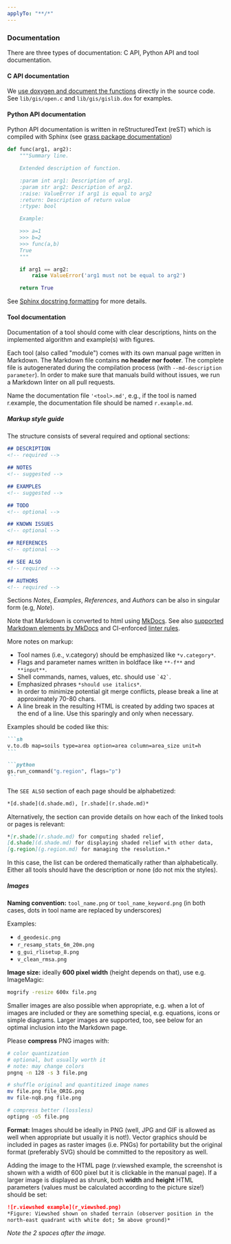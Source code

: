 ```yaml
---
applyTo: "**/*"
---
```

### Documentation

There are three types of documentation: C API, Python API and tool documentation.

#### C API documentation

We
[use doxygen and document the functions](https://grass.osgeo.org/programming8/)
directly in the source code. See `lib/gis/open.c` and `lib/gis/gislib.dox` for
examples.

#### Python API documentation

Python API documentation is written in reStructuredText (reST) which is
compiled with Sphinx (see
[grass package documentation](https://grass.osgeo.org/grass-devel/manuals/libpython/))

```python
def func(arg1, arg2):
    """Summary line.

    Extended description of function.

    :param int arg1: Description of arg1.
    :param str arg2: Description of arg2.
    :raise: ValueError if arg1 is equal to arg2
    :return: Description of return value
    :rtype: bool

    Example:

    >>> a=1
    >>> b=2
    >>> func(a,b)
    True
    """

    if arg1 == arg2:
        raise ValueError('arg1 must not be equal to arg2')

    return True
```

See
[Sphinx docstring formatting](https://sphinx-rtd-tutorial.readthedocs.io/en/latest/docstrings.html)
for more details.

#### Tool documentation

Documentation of a tool should come with clear descriptions, hints on the
implemented algorithm and example(s) with figures.

Each tool (also called "module") comes with its own manual page written in
Markdown. The Markdown file contains **no header nor footer**. The complete
file is autogenerated during the compilation process (with ``--md-description
parameter``). In order to make sure that manuals build without issues, we run
a Markdown linter on all pull requests.

Name the documentation file `'<tool>.md'`, e.g., if the tool is named
r.example, the documentation file should be named `r.example.md`.

##### Markup style guide

The structure consists of several required and optional sections:

```markdown
## DESCRIPTION
<!-- required -->

## NOTES
<!-- suggested -->

## EXAMPLES
<!-- suggested -->

## TODO
<!-- optional -->

## KNOWN ISSUES
<!-- optional -->

## REFERENCES
<!-- optional -->

## SEE ALSO
<!-- required -->

## AUTHORS
<!-- required -->
```

Sections _Notes_, _Examples_, _References_, and _Authors_ can be also in
singular form (e.g, _Note_).

Note that Markdown is converted to html using [MkDocs](https://www.mkdocs.org/).
See also [supported Markdown elements by MkDocs](https://www.markdownguide.org/tools/mkdocs/)
and CI-enforced [linter rules](https://github.com/markdownlint/markdownlint/blob/main/docs/RULES.md).

More notes on markup:

- Tool names (i.e., v.category) should be emphasized like `*v.category*`.
- Flags and parameter names written in boldface like `**-f**` and
  `**input**`.
- Shell commands, names, values, etc. should use `` `42` ``.
- Emphasized phrases `*should use italics*`.
- In order to minimize potential git merge conflicts, please break a line at
  approximately 70-80 chars.
- A line break in the resulting HTML is created by adding two spaces at the end
  of a line. Use this sparingly and only when necessary.

Examples should be coded like this:

````markdown
```sh
v.to.db map=soils type=area option=area column=area_size unit=h
```

```python
gs.run_command("g.region", flags="p")
```
````

The `SEE ALSO` section of each page should be alphabetized:

```markdown
*[d.shade](d.shade.md), [r.shade](r.shade.md)*
```

Alternatively, the section can provide details on how each of the linked tools
or pages is relevant:

```markdown
*[r.shade](r.shade.md) for computing shaded relief,  
[d.shade](d.shade.md) for displaying shaded relief with other data,  
[g.region](g.region.md) for managing the resolution.*
```

In this case, the list can be ordered thematically rather than alphabetically.
Either all tools should have the description or none (do not mix the styles).

##### Images

**Naming convention:** `tool_name.png` or `tool_name_keyword.png` (in both cases,
dots in tool name are replaced by underscores)

Examples:

- `d_geodesic.png`
- `r_resamp_stats_6m_20m.png`
- `g_gui_rlisetup_8.png`
- `v_clean_rmsa.png`

**Image size:** ideally **600 pixel width** (height depends on that), use e.g.
ImageMagic:

```bash
mogrify -resize 600x file.png
```

Smaller images are also possible when appropriate, e.g. when a lot of images are
included or they are something special, e.g. equations, icons or simple
diagrams. Larger images are supported, too, see below for an optimal inclusion
into the Markdown page.

Please **compress** PNG images with:

```bash
# color quantization
# optional, but usually worth it
# note: may change colors
pngnq -n 128 -s 3 file.png

# shuffle original and quantitized image names
mv file.png file_ORIG.png
mv file-nq8.png file.png

# compress better (lossless)
optipng -o5 file.png
```

**Format:** Images should be ideally in PNG (well, JPG and GIF is allowed as well
when appropriate but usually it is not!). Vector graphics should be included in
pages as raster images (i.e. PNGs) for portability but the original format
(preferably SVG) should be committed to the repository as well.

Adding the image to the HTML page (r.viewshed example, the screenshot is shown
with a width of 600 pixel but it is clickable in the manual page). If a larger
image is displayed as shrunk, both **width** and **height** HTML parameters
(values must be calculated according to the picture size!) should be set:

```markdown
![r.viewshed example](r_viewshed.png)  
*Figure: Viewshed shown on shaded terrain (observer position in the
north-east quadrant with white dot; 5m above ground)*
```

_Note the 2 spaces after the image._

